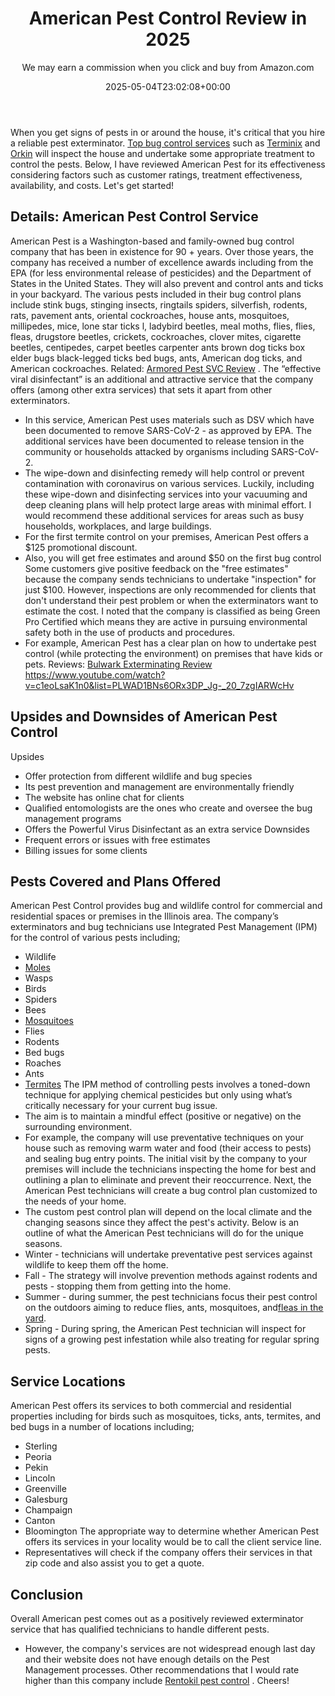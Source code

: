 ﻿---
author: We may earn a commission when you click and buy from Amazon.com
layout: post
title: American Pest Control Review in 2025
date: '2025-05-04T23:02:08+00:00'
categories:
- Exterminators
tags: []
slug: /american-pest-review/
lastmod: 2025-05-07T12:21:23+03:00
---

When you get signs of pests in or around the house, it's critical that you hire a reliable pest exterminator.
[Top bug control services](https://pestpolicy.com/pest-control-near-me/)
such as
[Terminix](https://pestpolicy.com/terminix-review/)
and
[Orkin](https://pestpolicy.com/orkin-pest-control-review/)
will inspect the house and undertake some appropriate treatment to control the pests.
Below, I have reviewed American Pest for its effectiveness considering factors such as customer ratings, treatment effectiveness, availability, and costs.
Let's get started!
## Details: American Pest Control Service
American Pest is a Washington-based and family-owned bug control company that has been in existence for 90 + years.
Over those years, the company has received a number of excellence awards including from the EPA (for less environmental release of pesticides) and the Department of States in the United States.
They will also prevent and control ants and ticks in your backyard.
The various pests included in their bug control plans include stink bugs, stinging insects, ringtails spiders, silverfish, rodents, rats, pavement ants, oriental cockroaches, house ants, mosquitoes, millipedes, mice, lone star ticks l, ladybird beetles, meal moths, flies, flies, fleas, drugstore beetles, crickets, cockroaches, clover mites, cigarette beetles, centipedes, carpet beetles carpenter ants brown dog ticks box elder bugs black-legged ticks bed bugs, ants, American dog ticks, and American cockroaches.
Related:
[Armored Pest SVC Review](https://pestpolicy.com/armored-pest-svc-review/)
.
The “effective viral disinfectant” is an additional and attractive service that the company offers (among other extra services) that sets it apart from other exterminators.
- In this service, American Pest uses materials such as DSV which have been documented to remove SARS-CoV-2 - as approved by EPA.
The additional services have been documented to release tension in the community or households attacked by organisms including SARS-CoV-2.
- The wipe-down and disinfecting remedy will help control or prevent contamination with coronavirus on various services.
Luckily, including these wipe-down and disinfecting services into your vacuuming and deep cleaning plans will help protect large areas with minimal effort.
I would recommend these additional services for areas such as busy households, workplaces, and large buildings.
- For the first termite control on your premises, American Pest offers a $125 promotional discount.
- Also, you will get free estimates and around $50 on the first bug control
Some customers give positive feedback on the "free estimates" because the company sends technicians to undertake "inspection" for just $100.
However, inspections are only recommended for clients that don't understand their pest problem or when the exterminators want to estimate the cost.
I noted that the company is classified as being Green Pro Certified which means they are active in pursuing environmental safety both in the use of products and procedures.
- For example, American Pest has a clear plan on how to undertake pest control (while protecting the environment) on premises that have kids or pets.
Reviews:
[Bulwark Exterminating Review](https://pestpolicy.com/bulwark-exterminating-review/)
https://www.youtube.com/watch?v=c1eoLsaK1n0&list=PLWAD1BNs6ORx3DP_Jg-_20_7zgIARWcHv
## Upsides and Downsides of American Pest Control
Upsides
- Offer protection from different wildlife and bug species
- Its pest prevention and management are environmentally friendly
- The website has online chat for clients
- Qualified entomologists are the ones who create and oversee the bug management programs
- Offers the Powerful Virus Disinfectant as an extra service
Downsides
- Frequent errors or issues with free estimates
- Billing issues for some clients
## Pests Covered and Plans Offered
American Pest Control provides bug and wildlife control for commercial and residential spaces or premises in the Illinois area.
The company’s exterminators and bug technicians use Integrated Pest Management (IPM) for the control of various pests including;
- Wildlife
- [Moles](https://pestpolicy.com/best-mole-traps/)
- Wasps
- Birds
- Spiders
- Bees
- [Mosquitoes](https://pestpolicy.com/best-mosquito-yard-spray/)
- Flies
- Rodents
- Bed bugs
- Roaches
- Ants
- [Termites](https://pestpolicy.com/top-7-natural-termite-control-can-easily/)
The IPM method of controlling pests involves a toned-down technique for applying chemical pesticides but only using what’s critically necessary for your current bug issue.
- The aim is to maintain a mindful effect (positive or negative) on the surrounding environment.
- For example, the company will use preventative techniques on your house such as removing warm water and food (their access to pests) and sealing bug entry points.
The initial visit by the company to your premises will include the technicians inspecting the home for best and outlining a plan to eliminate and prevent their reoccurrence.
Next, the American Pest technicians will create a bug control plan customized to the needs of your home.
- The custom pest control plan will depend on the local climate and the changing seasons since they affect the pest's activity.
Below is an outline of what the American Pest technicians will do for the unique seasons.
- Winter - technicians will undertake preventative pest services against wildlife to keep them off the home.
- Fall - The strategy will involve prevention methods against rodents and pests - stopping them from getting into the home.
- Summer - during summer, the pest technicians focus their pest control on the outdoors aiming to reduce flies, ants, mosquitoes, and[fleas in the yard](https://pestpolicy.com/best-flea-spray-for-yard/).
- Spring - During spring, the American Pest technician will inspect for signs of a growing pest infestation while also treating for regular spring pests.
## Service Locations
American Pest offers its services to both commercial and residential properties including for birds such as mosquitoes, ticks, ants, termites, and bed bugs in a number of locations including;
- Sterling
- Peoria
- Pekin
- Lincoln
- Greenville
- Galesburg
- Champaign
- Canton
- Bloomington
The appropriate way to determine whether American Pest offers its services in your locality would be to call the client service line.
- Representatives will check if the company offers their services in that zip code and also assist you to get a quote.
## Conclusion
Overall American pest comes out as a positively reviewed exterminator service that has qualified technicians to handle different pests.
- However, the company's services are not widespread enough last day and their website does not have enough details on the Pest Management processes.
Other recommendations that I would rate higher than this company include
[Rentokil pest control](https://pestpolicy.com/rentokil-pest-control-review/)
.
Cheers!